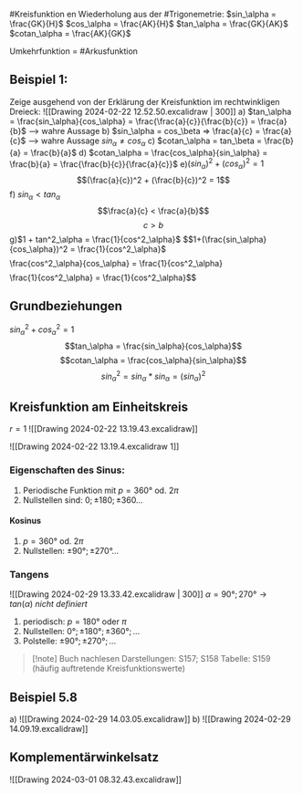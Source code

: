 #Kreisfunktion en
Wiederholung aus der #Trigonemetrie:
	$sin_\alpha = \frac{GK}{H}$
	$cos_\alpha = \frac{AK}{H}$
	$tan_\alpha = \frac{GK}{AK}$
	$cotan_\alpha = \frac{AK}{GK}$
	
Umkehrfunktion = #Arkusfunktion

## Beispiel 1:
Zeige ausgehend von der Erklärung der Kreisfunktion im rechtwinkligen Dreieck:
![[Drawing 2024-02-22 12.52.50.excalidraw | 300]]
a) $tan_\alpha = \frac{sin_\alpha}{cos_\alpha} = \frac{\frac{a}{c}}{\frac{b}{c}} = \frac{a}{b}$ --> wahre Aussage
b) $sin_\alpha = cos_\beta => \frac{a}{c} = \frac{a}{c}$ --> wahre Aussage
	$sin_\alpha ≠ cos_\alpha$
c) $cotan_\alpha = tan_\beta = \frac{b}{a} = \frac{b}{a}$
d) $cotan_\alpha = \frac{cos_\alpha}{sin_\alpha} = \frac{b}{a} = \frac{\frac{b}{c}}{\frac{a}{c}}$
e)$(sin_\alpha)^2 + (cos_\alpha)^2 = 1$$$(\frac{a}{c})^2 + (\frac{b}{c})^2 = 1$$
f) $sin_\alpha < tan_\alpha$
$$\frac{a}{c} < \frac{a}{b}$$
$$c > b$$
g)$1 + tan^2_\alpha = \frac{1}{cos^2_\alpha}$
$$1+(\frac{sin_\alpha}{cos_\alpha})^2 = \frac{1}{cos^2_\alpha}$
$$$$\frac{cos^2_\alpha}{cos_\alpha} = \frac{1}{cos^2_\alpha}$$
$$\frac{1}{cos^2_\alpha} = \frac{1}{cos^2_\alpha}$$
## Grundbeziehungen
$sin^2_\alpha + cos^2_\alpha = 1$ 
$$tan_\alpha = \frac{sin_\alpha}{cos_\alpha}$$
$$cotan_\alpha = \frac{cos_\alpha}{sin_\alpha}$$
$$sin^2_\alpha = sin_\alpha * sin_\alpha = (sin_\alpha)^2$$
## Kreisfunktion am Einheitskreis
$r=1$
![[Drawing 2024-02-22 13.19.43.excalidraw]]

![[Drawing 2024-02-22 13.19.4.excalidraw 1]]

### Eigenschaften des Sinus:
1) Periodische Funktion mit $p=360°$ od. $2 \pi$ 
2) Nullstellen sind:  $0; ±180; ±360 …$
#### Kosinus
1) $p = 360°$ od. $2 \pi$
2) Nullstellen: $±90°; ±270° ...$
### Tangens
![[Drawing 2024-02-29 13.33.42.excalidraw | 300]]
$\alpha = 90°; 270° → tan( \alpha) \ nicht \ definiert$
1) periodisch: $p=180°$ oder $\pi$
2) Nullstellen: $0°; ±180°; ±360°; ...$
3) Polstelle: $±90°; ±270°; ...$
>[!note] Buch nachlesen
>Darstellungen: S157; S158
>Tabelle: S159 (häufig auftretende Kreisfunktionswerte)

## Beispiel 5.8
a) ![[Drawing 2024-02-29 14.03.05.excalidraw]]
b) ![[Drawing 2024-02-29 14.09.19.excalidraw]]
## Komplementärwinkelsatz
![[Drawing 2024-03-01 08.32.43.excalidraw]]
